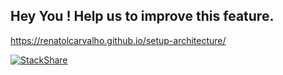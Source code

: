 ## Hey You ! Help us to improve this feature.
https://renatolcarvalho.github.io/setup-architecture/

[![StackShare](https://img.shields.io/badge/tech-stack-0690fa.svg?style=flat)](https://stackshare.io/renatolcarvalho/setup-architecture)

<a frameborder="0" data-theme="dark" data-stack-embed="true" data-layers="1,2,3,4" href="https://embed.stackshare.io/stacks/embed/9664aad31ae5751aad5d9f8e18384c"/></a><script async src="https://cdn1.stackshare.io/javascripts/client-code.js" charset="utf-8"></script>
